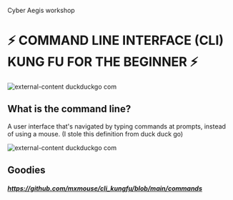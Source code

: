Cyber Aegis workshop

# ⚡ COMMAND LINE INTERFACE (CLI) KUNG FU FOR THE BEGINNER ⚡
![external-content duckduckgo com](https://media.giphy.com/media/Bak719jJB7mko/giphy.gif)
## What is the command line?
A user interface that's navigated by typing commands at prompts, instead of using a mouse. (I stole this definition from duck duck go)

![external-content duckduckgo com](https://media.giphy.com/media/JmJMzlXOiI0dq/giphy.gif)

## Goodies
##### https://github.com/mxmouse/cli_kungfu/blob/main/commands
